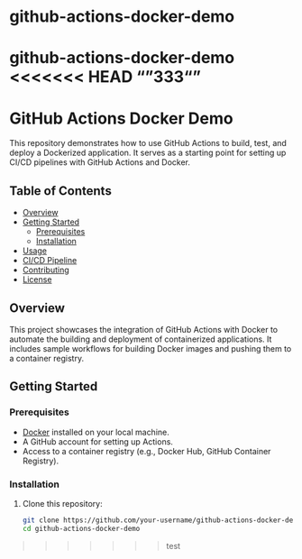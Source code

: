 # github-actions-docker-demo
github-actions-docker-demo
<<<<<<< HEAD
“”333“”
=======
# GitHub Actions Docker Demo

This repository demonstrates how to use GitHub Actions to build, test, and deploy a Dockerized application. It serves as a starting point for setting up CI/CD pipelines with GitHub Actions and Docker.

## Table of Contents
- [Overview](#overview)
- [Getting Started](#getting-started)
  - [Prerequisites](#prerequisites)
  - [Installation](#installation)
- [Usage](#usage)
- [CI/CD Pipeline](#cicd-pipeline)
- [Contributing](#contributing)
- [License](#license)

## Overview
This project showcases the integration of GitHub Actions with Docker to automate the building and deployment of containerized applications. It includes sample workflows for building Docker images and pushing them to a container registry.

## Getting Started

### Prerequisites
- [Docker](https://www.docker.com/get-started) installed on your local machine.
- A GitHub account for setting up Actions.
- Access to a container registry (e.g., Docker Hub, GitHub Container Registry).

### Installation
1. Clone this repository:
   ```bash
   git clone https://github.com/your-username/github-actions-docker-demo.git
   cd github-actions-docker-demo
>>>>>>> test
